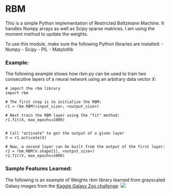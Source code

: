 RBM
===

This is a simple Python implementation of Restricted Boltzmann Machine. 
It handles Numpy arrays as well as Scipy sparse matrices. 
I am using the moment method to update the weights.

To use this module, make sure the following Python libraries are installed:
    - Numpy
    - Scipy
    - PIL
    - Matplotlib
    
<h3>Example:</h3> 

The following example shows how rbm.py can be used to train two consecutive layers of a neural network using an arbitrary data vector X:
    
    # import the rbm library
    import rbm
    
    # The first step is to initialize the RBM:
    r1 = rbm.RBM(<input_size>, <output_size>)
    
    # Next train the RBM layer using the "fit" method:
    r1.fit(X, max_epochs=1000)
    

    # Call "activate" to get the output of a given layer
    V = r1.activate(X)
    
    # Now, a second layer can be built from the output of the first layer:
    r2 = rbm.RBM(V.shape[1], <output_size>)
    r2.fit(V, max_epochs=1000)
    
<h3>Sample Features Learned:</h3>
The following is an example of Weights rbm library learned from grayscaled Galaxy images from the <a href="http://www.kaggle.com/c/galaxy-zoo-the-galaxy-challenge">Kaggle Galaxy Zoo challenge</a>:

<img src="https://raw2.github.com/ramarlina/RBM/master/images/rbm_results_5000_784x322.png"/>
